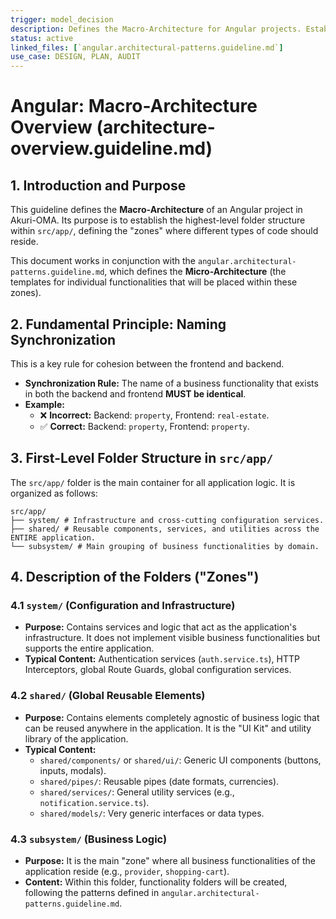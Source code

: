 ```yaml
---
trigger: model_decision
description: Defines the Macro-Architecture for Angular projects. Establishes the high-level folder structure within 'src/app' (system, shared, subsystem) and the naming principle synchronized with the backend.
status: active
linked_files: [`angular.architectural-patterns.guideline.md`]
use_case: DESIGN, PLAN, AUDIT
---
```


# Angular: Macro-Architecture Overview (architecture-overview.guideline.md)

## 1. Introduction and Purpose

This guideline defines the **Macro-Architecture** of an Angular project in Akuri-OMA. Its purpose is to establish the highest-level folder structure within `src/app/`, defining the "zones" where different types of code should reside.

This document works in conjunction with the `angular.architectural-patterns.guideline.md`, which defines the **Micro-Architecture** (the templates for individual functionalities that will be placed within these zones).

## 2. Fundamental Principle: Naming Synchronization

This is a key rule for cohesion between the frontend and backend.

-   **Synchronization Rule:** The name of a business functionality that exists in both the backend and frontend **MUST be identical**.
-   **Example:**
    *   ❌ **Incorrect:** Backend: `property`, Frontend: `real-estate`.
    *   ✅ **Correct:** Backend: `property`, Frontend: `property`.

## 3. First-Level Folder Structure in `src/app/`

The `src/app/` folder is the main container for all application logic. It is organized as follows:

```
src/app/
├── system/ # Infrastructure and cross-cutting configuration services.
├── shared/ # Reusable components, services, and utilities across the ENTIRE application.
└── subsystem/ # Main grouping of business functionalities by domain.
```

## 4. Description of the Folders ("Zones")

### 4.1 `system/` (Configuration and Infrastructure)

-   **Purpose:** Contains services and logic that act as the application's infrastructure. It does not implement visible business functionalities but supports the entire application.
-   **Typical Content:** Authentication services (`auth.service.ts`), HTTP Interceptors, global Route Guards, global configuration services.

### 4.2 `shared/` (Global Reusable Elements)

-   **Purpose:** Contains elements completely agnostic of business logic that can be reused anywhere in the application. It is the "UI Kit" and utility library of the application.
-   **Typical Content:**
    -   `shared/components/` or `shared/ui/`: Generic UI components (buttons, inputs, modals).
    -   `shared/pipes/`: Reusable pipes (date formats, currencies).
    -   `shared/services/`: General utility services (e.g., `notification.service.ts`).
    -   `shared/models/`: Very generic interfaces or data types.

### 4.3 `subsystem/` (Business Logic)

-   **Purpose:** It is the main "zone" where all business functionalities of the application reside (e.g., `provider`, `shopping-cart`).
-   **Content:** Within this folder, functionality folders will be created, following the patterns defined in `angular.architectural-patterns.guideline.md`.